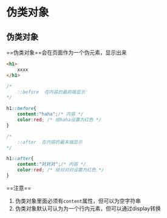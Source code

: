 # 伪类对象

## 伪类对象

<font title="blue">==伪类对象==会在页面作为一个伪元素，显示出来</font>

```html
<h1>
    xxxx
</h1>
```



```css
/*
	::before  在内容的最前端显示
*/

h1::before{
    content:"haha";/* 内容 */
    color:red; /* 给haha设置为红色 */
}
```

```css
/*
	::after  在内容的最末端显示
*/

h1::after{
    content:"对对对";/* 内容 */
    color:red; /* 给对对对设置为红色 */
}
```

==注意==

1. 伪类对象里面必须有`content`属性，但可以为空字符串
2. 伪类对象默认可认为为一个行内元素，但可以通过display转换

